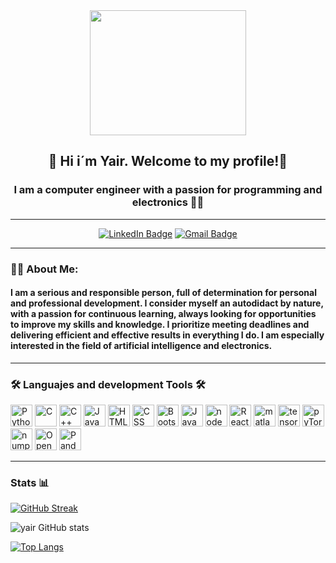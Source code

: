 <div id="header" align="center">

  <img src="https://media.giphy.com/media/wcgn5fVDjvR7pdvz4C/giphy.gif" width="250" height="200"/>
  
  <h2 align="center"> 👋 Hi i´m Yair. Welcome to my profile!👾 </h2>
  
  <h3 align="center"> I am a computer engineer with a passion for programming and electronics 👨‍💻 </h3>

</div>

---

<div align="center">

[![LinkedIn Badge](http://img.shields.io/badge/-LinkedIn-0072b1?style=flat&logo=linkedin&link=본인주소)](https://www.linkedin.com/in/yair-cipres/)
[![Gmail Badge](https://img.shields.io/badge/-%F0%9F%93%A7%20Gmail-red)](mailto:yairemilianocipres@gmail.com)

</div>

---

<div>
  
  <h3 align="left"> 🙋‍♂️ About Me: </h3>
  <h4 align="left"> I am a serious and responsible person, full of determination for personal and professional development. I consider myself an autodidact by nature, with a passion for continuous learning, always looking for opportunities to improve my skills and knowledge. I prioritize meeting deadlines and delivering efficient and effective results in everything I do. I am especially interested in the field of artificial intelligence and electronics.</h4>

</div>

---

<div align="left">
          
  <h3>🛠️ Languajes and development Tools 🛠️</h3>
    <div>
     <img src="https://cdn.jsdelivr.net/gh/devicons/devicon/icons/python/python-original.svg" width="35" height="35" title="Python" />
     <img src="https://cdn.jsdelivr.net/gh/devicons/devicon/icons/c/c-original.svg" width="35" height="35" title="C" />
     <img src="https://cdn.jsdelivr.net/gh/devicons/devicon/icons/cplusplus/cplusplus-original.svg" width="35" height="35" title="C++" />
     <img src="https://cdn.jsdelivr.net/gh/devicons/devicon/icons/java/java-original.svg" width="35" height="35" title="Java" />
     <img src="https://cdn.jsdelivr.net/gh/devicons/devicon/icons/html5/html5-original.svg" width="35" height="35" title="HTML" />
     <img src="https://cdn.jsdelivr.net/gh/devicons/devicon/icons/css3/css3-original.svg" width="35" height="35" title="CSS" />
     <img src="https://cdn.jsdelivr.net/gh/devicons/devicon/icons/bootstrap/bootstrap-original.svg" width="35" height="35" title="Bootstrap" />
     <img src="https://cdn.jsdelivr.net/gh/devicons/devicon/icons/javascript/javascript-original.svg" width="35" height="35" title="JavaScript" />
     <img src="https://cdn.jsdelivr.net/gh/devicons/devicon/icons/nodejs/nodejs-original.svg" width="35" height="35" title="nodeJS" />
     <img src="https://cdn.jsdelivr.net/gh/devicons/devicon/icons/react/react-original.svg" width="35" height="35" title="React" />
     <img src="https://cdn.jsdelivr.net/gh/devicons/devicon/icons/matlab/matlab-original.svg" width="35" height="35" title="matlab" />
     <img src="https://cdn.jsdelivr.net/gh/devicons/devicon/icons/tensorflow/tensorflow-original.svg" width="35" height="35" title="tensorflow" />
     <img src="https://cdn.jsdelivr.net/gh/devicons/devicon/icons/pytorch/pytorch-original.svg" width="35" height="35" title="pyTorch"/>      
     <img src="https://cdn.jsdelivr.net/gh/devicons/devicon/icons/numpy/numpy-original.svg" width="35" height="35" title="numpy" />
     <img src="https://cdn.jsdelivr.net/gh/devicons/devicon/icons/opencv/opencv-original.svg" width="35" height="35" title="OpenCV" />
     <img src="https://cdn.jsdelivr.net/gh/devicons/devicon/icons/pandas/pandas-original.svg" width="35" height="35" title="Pandas" />
    </div>
</div>

---

<h3 align="left"> Stats 📊 </h3>

[![GitHub Streak](http://github-readme-streak-stats.herokuapp.com?user=yair-byte&theme=dark&mode=weekly)](https://git.io/streak-stats)

![yair GitHub stats](https://github-readme-stats.vercel.app/api?username=yair-byte&show_icons=true&theme=dark)

[![Top Langs](https://github-readme-stats.vercel.app/api/top-langs/?username=yair-byte&hide_progress=false)](https://github.com/anuraghazra/github-readme-stats)


       
